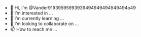- 👋 Hi, I’m @Vander91939595993939494949494949494o49
- 👀 I’m interested in ...
- 🌱 I’m currently learning ...
- 💞️ I’m looking to collaborate on ...
- 📫 How to reach me ...

<!---
Vander91939595993939494949494949494o49/Vander91939595993939494949494949494o49 is a ✨ special ✨ repository because its `README.md` (this file) appears on your GitHub profile.
You can click the Preview link to take a look at your changes.
--->
